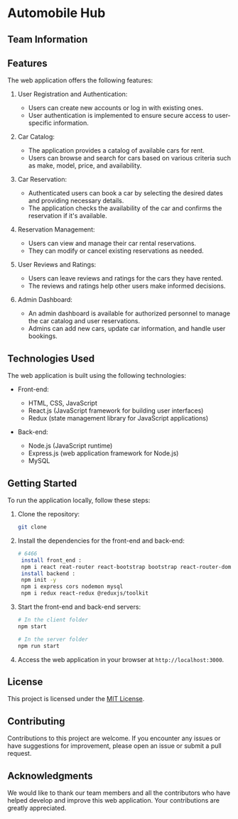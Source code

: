 

# Automobile Hub

## Team Information



## Features

The web application offers the following features:

1. User Registration and Authentication:
   - Users can create new accounts or log in with existing ones.
   - User authentication is implemented to ensure secure access to user-specific information.

2. Car Catalog:
   - The application provides a catalog of available cars for rent.
   - Users can browse and search for cars based on various criteria such as make, model, price, and availability.

3. Car Reservation:
   - Authenticated users can book a car by selecting the desired dates and providing necessary details.
   - The application checks the availability of the car and confirms the reservation if it's available.

4. Reservation Management:
   - Users can view and manage their car rental reservations.
   - They can modify or cancel existing reservations as needed.

5. User Reviews and Ratings:
   - Users can leave reviews and ratings for the cars they have rented.
   - The reviews and ratings help other users make informed decisions.

6. Admin Dashboard:
   - An admin dashboard is available for authorized personnel to manage the car catalog and user reservations.
   - Admins can add new cars, update car information, and handle user bookings.

## Technologies Used

The web application is built using the following technologies:

- Front-end:
  - HTML, CSS, JavaScript
  - React.js (JavaScript framework for building user interfaces)
  - Redux (state management library for JavaScript applications)

- Back-end:
  - Node.js (JavaScript runtime)
  - Express.js (web application framework for Node.js)
  - MySQL

## Getting Started

To run the application locally, follow these steps:

1. Clone the repository:

   ```bash
   git clone 
   ```

2. Install the dependencies for the front-end and back-end:

   ```bash
   # 6466
    install front_end :
    npm i react reat-router react-bootstrap bootstrap react-router-dom axios reactstrap
    install backend :
    npm init -y
    npm i express cors nodemon mysql
    npm i redux react-redux @reduxjs/toolkit
   ```

3. Start the front-end and back-end servers:

   ```bash
   # In the client folder
   npm start

   # In the server folder
   npm run start
   ```

4. Access the web application in your browser at `http://localhost:3000`.

## License

This project is licensed under the [MIT License](LICENSE).

## Contributing

Contributions to this project are welcome. If you encounter any issues or have suggestions for improvement, please open an issue or submit a pull request.

## Acknowledgments

We would like to thank our team members and all the contributors who have helped develop and improve this web application. Your contributions are greatly appreciated.
